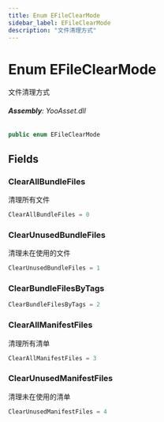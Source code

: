 ```yaml
---
title: Enum EFileClearMode
sidebar_label: EFileClearMode
description: "文件清理方式"
---
```

# Enum EFileClearMode
文件清理方式

###### **Assembly**: YooAsset.dll

```csharp title="Declaration"
public enum EFileClearMode
```
## Fields
### ClearAllBundleFiles
清理所有文件

```csharp title="Declaration"
ClearAllBundleFiles = 0
```
### ClearUnusedBundleFiles
清理未在使用的文件

```csharp title="Declaration"
ClearUnusedBundleFiles = 1
```
### ClearBundleFilesByTags


```csharp title="Declaration"
ClearBundleFilesByTags = 2
```
### ClearAllManifestFiles
清理所有清单

```csharp title="Declaration"
ClearAllManifestFiles = 3
```
### ClearUnusedManifestFiles
清理未在使用的清单

```csharp title="Declaration"
ClearUnusedManifestFiles = 4
```
